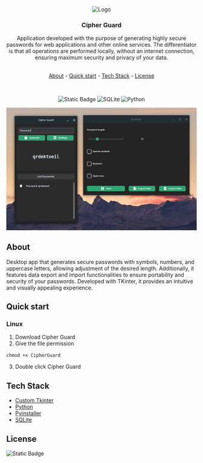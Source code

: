 <p align="center">
  <a>
    <img src="./assets/favicon.ico" alt="Logo" width=72 height=72>
  </a>

  <h3 align="center">Cipher Guard</h3>

  <p align="center" >
     Application developed with the purpose of generating highly secure passwords for web applications and other online services. The differentiator is that all operations are performed locally, without an internet connection, ensuring maximum security and privacy of your data.
  </p>
</p>
&nbsp;
<div align="center" >
    <a href="#about">About</a>
    - 
    <a href="#quick-start">Quick start</a>
    -
    <a href="#tech-stack">Tech Stack</a>
    -
    <a href="#license">License</a>

&nbsp;

![Static Badge](https://img.shields.io/badge/STATUS-finished-green?style=for-the-badge) ![SQLite](https://img.shields.io/badge/sqlite-%2307405e.svg?style=for-the-badge&logo=sqlite&logoColor=white) ![Python](https://img.shields.io/badge/python-3670A0?style=for-the-badge&logo=python&logoColor=ffdd54)

![printscreen](assets/printscreen.png)

</div>

## About

Desktop app that generates secure passwords with symbols, numbers, and uppercase letters, allowing adjustment of the desired length. Additionally, it features data export and import functionalities to ensure portability and security of your passwords. Developed with TKinter, it provides an intuitive and visually appealing experience.

## Quick start

### Linux

1. Download Cipher Guard
2. Give the file permission

```
chmod +x CipherGuard
```

3. Double click Cipher Guard

## Tech Stack

- [Custom Tkinter](https://customtkinter.tomschimansky.com/)
- [Python](https://www.python.org/)
- [Pyinstaller](https://pyinstaller.org/en/stable/)
- [SQLite](https://www.sqlite.org/)

## License

![Static Badge](https://img.shields.io/badge/LICENSE-mit-orange?style=for-the-badge)
